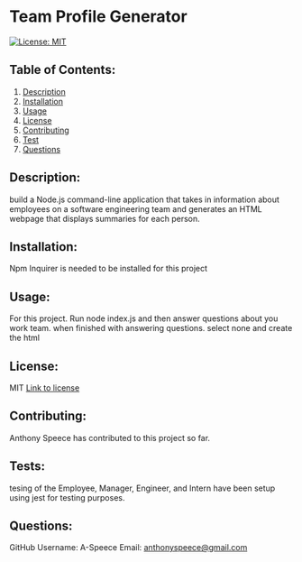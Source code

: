 # Team Profile Generator
  [![License: MIT](https://img.shields.io/badge/License-MIT-yellow.svg)](https://opensource.org/licenses/MIT)
  ## Table of Contents:
  1. [Description](#description)
  2. [Installation](#installation)
  3. [Usage](#usage)
  4. [License](#license)
  5. [Contributing](#contributing)
  6. [Test](#tests)
  7. [Questions](#questions)
  ## Description: 
   build a Node.js command-line application that takes in information about employees on a software engineering team and generates an HTML webpage that displays summaries for each person.
  ## Installation: 
  Npm Inquirer is needed to be installed for this project
  ## Usage:
  For this project. Run node index.js and then answer questions about you work team. when finished with answering  questions.  select none and create the html
  ## License:
  MIT
  [Link to license](https://opensource.org/licenses/MIT)
  ## Contributing:
  Anthony Speece has contributed to this project so far.
  ## Tests:
  tesing of the Employee, Manager, Engineer, and Intern have been setup using jest for testing purposes.
  ## Questions:
  GitHub Username: A-Speece
  Email: anthonyspeece@gmail.com
  